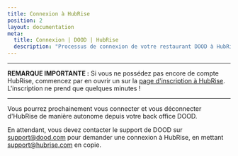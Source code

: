 ```yaml
---
title: Connexion à HubRise
position: 2
layout: documentation
meta:
  title: Connexion | DOOD | HubRise
  description: "Processus de connexion de votre restaurant DOOD à HubRise : liste des éléments à fournir et étapes à suivre pour recevoir vos commandes DOOD dans votre logiciel de caisse."
---
```


---

**REMARQUE IMPORTANTE :** Si vous ne possédez pas encore de compte HubRise, commencez par en ouvrir un sur la [page d'inscription à HubRise](https://manager.hubrise.com/signup). L'inscription ne prend que quelques minutes !

---

Vous pourrez prochainement vous connecter et vous déconnecter d'HubRise de manière autonome depuis votre back office DOOD.

En attendant, vous devez contacter le support de DOOD sur support@dood.com pour demander une connexion à HubRise, en mettant support@hubrise.com en copie.
